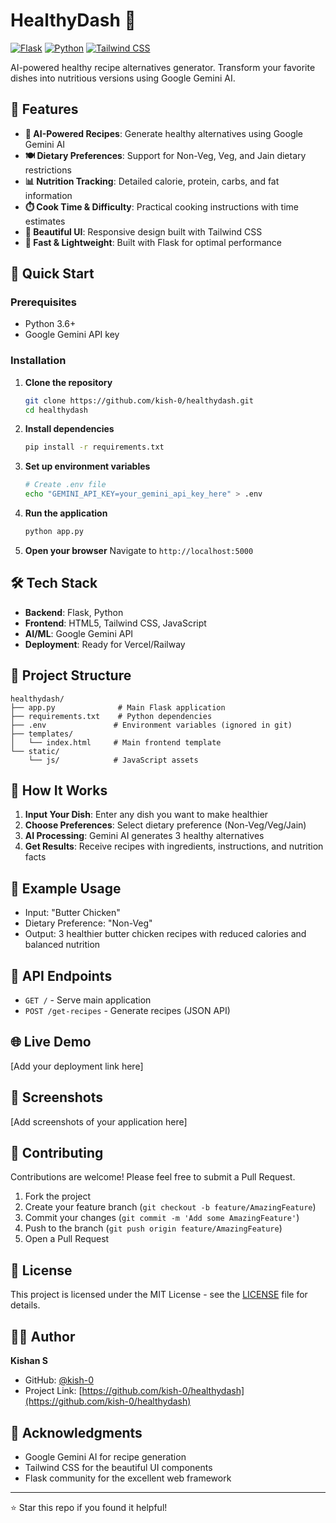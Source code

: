 
# HealthyDash 🥗

[![Flask](https://img.shields.io/badge/Flask-2.3.3-green.svg)](https://flask.palletsprojects.com/)
[![Python](https://img.shields.io/badge/Python-3.6+-blue.svg)](https://python.org)
[![Tailwind CSS](https://img.shields.io/badge/Tailwind-CSS-38B2AC.svg)](https://tailwindcss.com)

AI-powered healthy recipe alternatives generator. Transform your favorite dishes into nutritious versions using Google Gemini AI.

## 🌟 Features

- **🤖 AI-Powered Recipes**: Generate healthy alternatives using Google Gemini AI
- **🍽️ Dietary Preferences**: Support for Non-Veg, Veg, and Jain dietary restrictions
- **📊 Nutrition Tracking**: Detailed calorie, protein, carbs, and fat information
- **⏱️ Cook Time & Difficulty**: Practical cooking instructions with time estimates
- **🎨 Beautiful UI**: Responsive design built with Tailwind CSS
- **🚀 Fast & Lightweight**: Built with Flask for optimal performance

## 🚀 Quick Start

### Prerequisites
- Python 3.6+
- Google Gemini API key

### Installation

1. **Clone the repository**
   ```bash
   git clone https://github.com/kish-0/healthydash.git
   cd healthydash
   ```

2. **Install dependencies**
   ```bash
   pip install -r requirements.txt
   ```

3. **Set up environment variables**
   ```bash
   # Create .env file
   echo "GEMINI_API_KEY=your_gemini_api_key_here" > .env
   ```

4. **Run the application**
   ```bash
   python app.py
   ```

5. **Open your browser**
   Navigate to `http://localhost:5000`

## 🛠️ Tech Stack

- **Backend**: Flask, Python
- **Frontend**: HTML5, Tailwind CSS, JavaScript
- **AI/ML**: Google Gemini API
- **Deployment**: Ready for Vercel/Railway

## 📁 Project Structure

```
healthydash/
├── app.py              # Main Flask application
├── requirements.txt    # Python dependencies
├── .env               # Environment variables (ignored in git)
├── templates/
│   └── index.html     # Main frontend template
└── static/
    └── js/            # JavaScript assets
```

## 🎯 How It Works

1. **Input Your Dish**: Enter any dish you want to make healthier
2. **Choose Preferences**: Select dietary preference (Non-Veg/Veg/Jain)
3. **AI Processing**: Gemini AI generates 3 healthy alternatives
4. **Get Results**: Receive recipes with ingredients, instructions, and nutrition facts

## 🍕 Example Usage

- Input: "Butter Chicken"
- Dietary Preference: "Non-Veg" 
- Output: 3 healthier butter chicken recipes with reduced calories and balanced nutrition

## 🔧 API Endpoints

- `GET /` - Serve main application
- `POST /get-recipes` - Generate recipes (JSON API)

## 🌐 Live Demo

[Add your deployment link here]

## 📸 Screenshots

[Add screenshots of your application here]

## 🤝 Contributing

Contributions are welcome! Please feel free to submit a Pull Request.

1. Fork the project
2. Create your feature branch (`git checkout -b feature/AmazingFeature`)
3. Commit your changes (`git commit -m 'Add some AmazingFeature'`)
4. Push to the branch (`git push origin feature/AmazingFeature`)
5. Open a Pull Request

## 📄 License

This project is licensed under the MIT License - see the [LICENSE](LICENSE) file for details.

## 👨‍💻 Author

**Kishan S**
- GitHub: [@kish-0](https://github.com/kish-0)
- Project Link: [https://github.com/kish-0/healthydash](https://github.com/kish-0/healthydash)

## 🙏 Acknowledgments

- Google Gemini AI for recipe generation
- Tailwind CSS for the beautiful UI components
- Flask community for the excellent web framework

---

⭐ Star this repo if you found it helpful!

